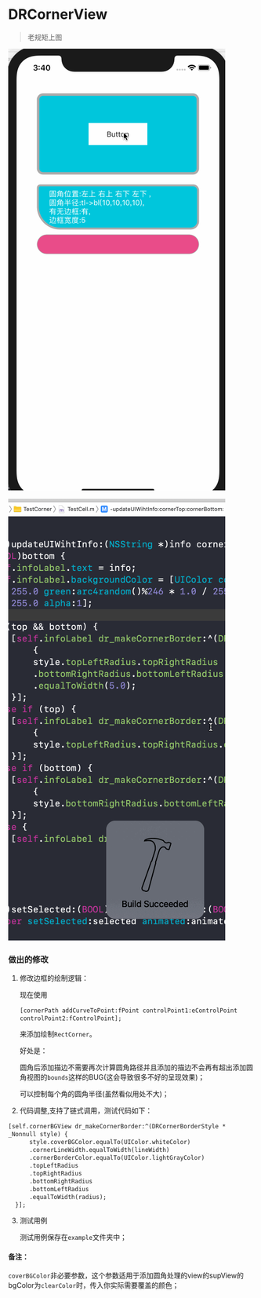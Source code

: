# DRCornerView


> 老规矩上图

![DRLayoutCornerDemo](./截图/DRLayoutCornerDemo.gif)

![userInTableView](./截图/useInTableView.gif)


### 做出的修改


1. 修改边框的绘制逻辑：
	
	现在使用
	
	```
	[cornerPath addCurveToPoint:fPoint controlPoint1:eControlPoint controlPoint2:fControlPoint];
	```
	
	来添加绘制`RectCorner`。
	
	好处是：
	
	圆角后添加描边不需要再次计算圆角路径并且添加的描边不会再有超出添加圆角视图的`bounds`这样的BUG(这会导致很多不好的呈现效果)；
	
	可以控制每个角的圆角半径(虽然看似用处不大)；
	

2. 代码调整,支持了链式调用，测试代码如下：

  ```
  [self.cornerBGView dr_makeCornerBorder:^(DRCornerBorderStyle * _Nonnull style) {
        style.coverBGColor.equalTo(UIColor.whiteColor)
        .cornerLineWidth.equalToWidth(lineWidth)
        .cornerBorderColor.equalTo(UIColor.lightGrayColor)
        .topLeftRadius
        .topRightRadius
        .bottomRightRadius
        .bottomLeftRadius
        .equalToWidth(radius);
    }];
  ```

3. 测试用例
	
	测试用例保存在`example`文件夹中；


#### 备注：

 `coverBGColor`非必要参数，这个参数适用于添加圆角处理的view的supView的bgColor为`clearColor`时，传入你实际需要覆盖的颜色；
 